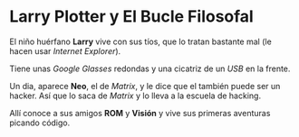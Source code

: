 # Larry Plotter y El Bucle Filosofal

El niño huérfano **Larry** vive con sus tíos, que lo tratan bastante mal
(le hacen usar *Internet Explorer*).

Tiene unas *Google Glasses* redondas y una cicatriz de un *USB* en la frente.

Un dia, aparece **Neo**, el de *Matrix*, y le dice que el también puede ser un hacker.
Así que lo saca de *Matrix* y lo lleva a la escuela de hacking.

Allí conoce a sus amigos **ROM** y **Visión** y vive sus primeras aventuras picando código.
